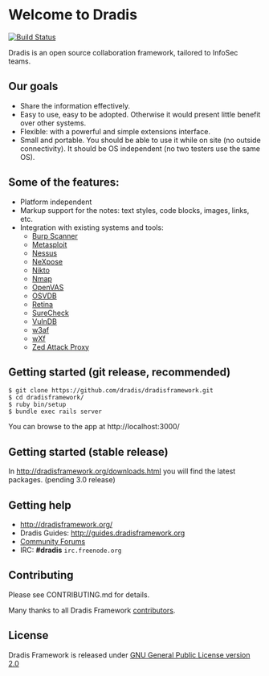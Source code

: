 # Welcome to Dradis

[![Build Status](https://secure.travis-ci.org/dradis/dradisframework.png)](https://secure.travis-ci.org/dradis/dradisframework)

Dradis is an open source collaboration framework, tailored to InfoSec teams.


## Our goals

* Share the information effectively.
* Easy to use, easy to be adopted. Otherwise it would present little benefit over other systems.
* Flexible: with a powerful and simple extensions interface.
* Small and portable. You should be able to use it while on site (no outside connectivity). It should be OS independent (no two testers use the same OS).


## Some of the features:

* Platform independent
* Markup support for the notes: text styles, code blocks, images, links, etc.
* Integration with existing systems and tools:
  * [Burp Scanner](http://portswigger.net/burp/scanner.html)
  * [Metasploit](http://www.metasploit.com/)
  * [Nessus](http://www.nessus.org/products/nessus)
  * [NeXpose](http://www.rapid7.com/products/nexpose-community-edition.jsp)
  * [Nikto](http://cirt.net/nikto2)
  * [Nmap](http://nmap.org)
  * [OpenVAS](http://www.openvas.org/)
  * [OSVDB](http://osvdb.org)
  * [Retina](http://www.eeye.com/products/retina/retina-network-scanner)
  * [SureCheck](http://www.wildcroftsecurity.com/)
  * [VulnDB](http://vulndbhq.com)
  * [w3af](http://w3af.sourceforge.net/)
  * [wXf](https://github.com/WebExploitationFramework/wXf)
  * [Zed Attack Proxy](https://www.owasp.org/index.php/OWASP_Zed_Attack_Proxy_Project)


## Getting started (git release, recommended)

```
$ git clone https://github.com/dradis/dradisframework.git
$ cd dradisframework/
$ ruby bin/setup
$ bundle exec rails server
```

You can browse to the app at http://localhost:3000/



<!--On Debian-based operating systems (Ubuntu, BackTrack, etc.) use this script:

    $ bash < <(curl -s https://raw.github.com/dradis/meta/master/install.sh)

The script:
  1. Checks for system-level dependencies (git, openssl, etc.)
  2. Installs [RVM](http://beginrescueend.com/rvm/install/) and Ruby 1.9.3. It detects and reuses your existing RVM too.
  3. Downloads and prepares the git repo with Dradis code

[View install.sh source](https://github.com/dradis/meta/blob/master/install.sh)

If you want to manually clone the repo:

    $ mkdir dradis-git
    $ cd dradis-git/
    $ git clone https://github.com/dradis/dradisframework.git server

Then download the reset and start scripts to your dradis-git/ folder:

    $ curl -O https://raw.github.com/dradis/meta/master/reset.sh
    $ curl -O https://raw.github.com/dradis/meta/master/start.sh
    $ chmod +x *.sh
    $ ./reset.sh

Once the environment is ready, you can start the server with:

    $ ./start.sh

And browse to https://localhost:3004 to start using Dradis.

If you would like to make Dradis accessible to other people on the network:

    $ ./start.sh -b 0.0.0.0 -p 443

The `-b` option defines Dradis' bind address and the `-p` option can be used to change the port. -->


## Getting started (stable release)

In http://dradisframework.org/downloads.html you will find the latest packages. (pending 3.0 release)


<!-- Uncompress, verify and prepare the environment:

    $ tar xvvjf dradis-vX.Y.Z.tar.bz2
    $ cd dradis-vX.Y/
    $ ./verify.sh
      # follow instructions / install dependencies
    $ ./reset.sh

Once the environment is ready, you can start the server with:

    $ ./start.sh

And browse to https://localhost:3004 to start using Dradis. If you need to bind
to a different address (so others can connect to your instance) or another port
number, you can use the -b and -p switches respectively:

    $ ./start.sh -b 10.0.0.123 -p 443 -->


## Getting help

* http://dradisframework.org/
* Dradis Guides: http://guides.dradisframework.org
* [Community Forums](http://discuss.dradisframework.org/)
* IRC: **#dradis** `irc.freenode.org`


## Contributing

Please see CONTRIBUTING.md for details.

Many thanks to all Dradis Framework [contributors](https://github.com/dradis/dradisframework/graphs/contributors).


## License

Dradis Framework is released under [GNU General Public License version 2.0](http://www.gnu.org/licenses/old-licenses/gpl-2.0.html)